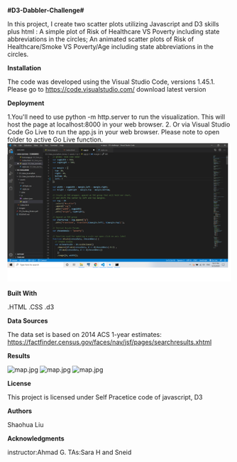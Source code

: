 **#D3-Dabbler-Challenge#**

In this project, I create two scatter plots utilizing Javascript and D3 skills plus html : A simple plot of Risk of Healthcare VS Poverty including state abbreviations in the circles; An animated scatter plots of Risk of Healthcare/Smoke VS Poverty/Age including state abbreviations in the circles. 

**Installation**

The code was developed using the Visual Studio Code, versions 1.45.1. 
Please go to https://code.visualstudio.com/ download latest version


**Deployment**

1.You'll need to use python -m http.server to run the visualization. This will host the page at localhost:8000 in your web browser.
2. Or via Visual Studio Code Go Live to run the app.js in your web browser. Please note to open folder to active Go Live function. 
![golive.jpg](https://github.com/whysoq520/D3-challenge/blob/master/Images/golive.png)

**Built With**

.HTML
.CSS
.d3

**Data Sources**

The data set is based on 2014 ACS 1-year estimates: https://factfinder.census.gov/faces/nav/jsf/pages/searchresults.xhtml

**Results**

![map.jpg](Images/map.jpg)
![map.jpg](Images/map.jpg)
![map.jpg](Images/map.jpg)

**License**

This project is licensed under Self Pracetice code of javascript, D3 



**Authors**

Shaohua Liu



**Acknowledgments**

instructor:Ahmad G.
TAs:Sara H and Sneid 


